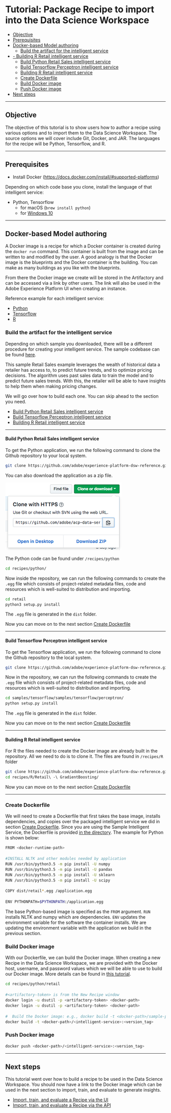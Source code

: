 # Tutorial: Package Recipe to import into the Data Science Workspace <!-- omit in toc -->

- [Objective](#objective)
- [Prerequisites](#prerequisites)
- [Docker-based Model authoring](#docker-based-model-authoring)
  - [Build the artifact for the intelligent service](#build-the-artifact-for-the-intelligent-service)
- [- Building R Retail intelligent service](#building-r-retail-intelligent-service)
    - [Build Python Retail Sales intelligent service](#build-python-retail-sales-intelligent-service)
    - [Build Tensorflow Perceptron intelligent service](#build-tensorflow-perceptron-intelligent-service)
    - [Building R Retail intelligent service](#building-r-retail-intelligent-service)
  - [Create Dockerfile](#create-dockerfile)
  - [Build Docker image](#build-docker-image)
  - [Push Docker image](#push-docker-image)
- [Next steps](#next-steps)

---

## Objective
The objective of this tutorial is to show users how to author a recipe using various options and to import them to the Data Science Workspace. The source options we will cover include Git, Docker, and JAR. The languages for the recipe will be Python, <!--Scala, PySpark, -->Tensorflow, and R.

---

## Prerequisites
* Install Docker (https://docs.docker.com/install/#supported-platforms)

Depending on which code base you clone, install the language of that intelligent service:
* Python, <!---PySpark,--> Tensorflow
    * for macOS (`brew install python`)
    * for [Windows 10](https://www.python.org/downloads/windows/)
<!---* Scala - `brew install sbt`-->

---

## Docker-based Model authoring

A Docker image is a recipe for which a Docker container is created during the `docker run` command. This container is built from the image and can be written to and modified by the user. A good analogy is that the Docker image is the blueprints and the Docker container is the building. You can make as many buildings as you like with the blueprints.

From there the Docker image we create will be stored in the Artifactory and can be accessed via a link by other users. The link will also be used in the Adobe Experience Platform UI when creating an instance. 

Reference example for each intelligent service:
* [Python](https://github.com/adobe/experience-platform-dsw-reference/tree/master/recipes/python)
* [Tensorflow](https://github.com/adobe/experience-platform-dsw-reference/tree/master/recipes/tensorflow)
* [R](https://github.com/adobe/experience-platform-dsw-reference/tree/master/recipes/R)
<!---
* [Scala](https://github.com/adobe/experience-platform-dsw-reference/tree/master/recipes/scala)
* [PySpark](https://github.com/adobe/experience-platform-dsw-reference/tree/master/recipes/pyspark)
-->


### Build the artifact for the intelligent service

Depending on which sample you downloaded, there will be a different procedure for creating your intelligent service. The sample codebase can be found [here](https://github.com/adobe/experience-platform-dsw-reference).

This sample Retail Sales example leverages the wealth of historical data a retailer has access to, to predict future trends, and to optimize pricing decisions. The algorithm uses past sales data to train the model and to predict future sales trends. With this, the retailer will be able to have insights to help them when making pricing changes.

We will go over how to build each one. You can skip ahead to the section you need.
  - [Build Python Retail Sales intelligent service](#build-python-retail-sales-intelligent-service)
  - [Build Tensorflow Perceptron intelligent service](#build-tensorflow-perceptron-intelligent-service)
  - [Building R Retail intelligent service](#building-r-retail-intelligent-service)
---
<!---
* [Building Scala Sentiment Analysis Intelligent Service](#building-scala-sentiment-analysis-intelligent-service)
* [Building PySpark Sentiment Analysis Intelligent Service](#building-pySpark-sentiment-analysis-intelligent-service)
-->

#### Build Python Retail Sales intelligent service

To get the Python application, we run the following command to clone the Github repository to your local system.

```BASH
git clone https://github.com/adobe/experience-platform-dsw-reference.git
```

You can also download the application as a zip file. 

![](download_zip.png)

The Python code can be found under `/recipes/python`

```BASH
cd recipes/python/
```

Now inside the repository, we can run the following commands to create the `.egg` file which consists of project-related metadata files, code and resources which is well-suited to distribution and importing.

```BASH
cd retail
python3 setup.py install
```

The `.egg` file is generated in the `dist` folder.

Now you can move on to the next section [Create Dockerfile](#create-dockerfile)

---

<!--- Not supported
#### Build Scala Sentiment Analysis intelligent service

To get the Scala application, we run the following command to clone the Github repository to the local system.

```BASH
git clone https://github.com/adobe/experience-platform-dsw-reference.git
```

To create the assembly jar, follow the steps below.

```BASH
cd recipes/scala/sentiment_analysis/
sbt assembly
```

To create a local jar, the following command can be used.

```BASH
sbt clean package publish-local
```

The generated `.jar` artifact is generated in the `/target/scala-2.11/` folder

Now you can move on to the next section [Create Dockerfile](#create-dockerfile)
-->

<!-- Not supported
#### Building PySpark Sentiment Analysis intelligent service

To get the PySpark application, we run the following command to clone the Github repository to the local system.

```BASH
git clone https://github.com/adobe/experience-platform-dsw-reference.git
```

Now with the repository, we can run the following commands to create the `.egg` file which consists of project-related metadata files, code and resources which is well-suited to distribution and importing.

```BASH
cd recipes/pyspark/sampleapp/
python setup.py install
```

The `.egg` file is generated in the `dist` folder.

Now you can move on to the next section [Create Dockerfile](#create-dockerfile)
-->

#### Build Tensorflow Perceptron intelligent service

To get the Tensorflow application, we run the following command to clone the Github repository to the local system.

```BASH
git clone https://github.com/adobe/experience-platform-dsw-reference.git
```

Now in the repository, we can run the following commands to create the `.egg` file which consists of project-related metadata files, code and resources which is well-suited to distribution and importing.

```BASH
cd samples/tensorflow/samples/tensorflow/perceptron/
python setup.py install
```

The `.egg` file is generated in the `dist` folder.

Now you can move on to the next section [Create Dockerfile](#create-dockerfile)

---

#### Building R Retail intelligent service

For R the files needed to create the Docker image are already built in the repository. All we need to do is to clone it. The files are found in `/recipes/R` folder

```BASH
git clone https://github.com/adobe/experience-platform-dsw-reference.git
cd recipes/R/Retail\ -\ GradientBoosting/
```
Now you can move on to the next section [Create Dockerfile](#create-dockerfile)

---

### Create Dockerfile

We will need to create a Dockerfile that first takes the base image, installs dependencies, and copies over the packaged intelligent service we did in section [Create Dockerfile](#create-dockerfile). Since you are using the Sample Intelligent Service, the Dockerfile is provided [in the directory](https://github.com/adobe/experience-platform-dsw-reference/blob/master/recipes/python/retail/Dockerfile). The example for Python is shown below:

```BASH
FROM <docker-runtime-path>

#INSTALL NLTK and other modules needed by application
RUN /usr/bin/python3.5 -m pip install -U numpy
RUN /usr/bin/python3.5 -m pip install -U pandas
RUN /usr/bin/python3.5 -m pip install -U sklearn
RUN /usr/bin/python3.5 -m pip install -U scipy

COPY dist/retail*.egg /application.egg

ENV PYTHONPATH=$PYTHONPATH:/application.egg
```

The base Python-based image is specified as the `FROM` argument. `RUN` installs NLTK and numpy which are dependencies. `ENV` updates the environment variable for the software the container installs. We are updating the environment variable with the application we build in the previous section.

### Build Docker image
With our Dockerfile, we can build the Docker image. When creating a new Recipe in the Data Science Workspace, we are provided with the Docker host, username, and password values which we will be able to use to build our Docker image. More details can be found in [this tutorial](../how_to_import_train_evaluate_recipe_tutorial/how_to_import_train_evaluate_recipe_tutorial.md).

```BASH
cd recipes/python/retail
 
#<artifactory-token> is from the New Recipe window
docker login -u dsutil -p <artifactory-token> <docker-path>
docker login -u dsutil -p <artifactory-token> <docker-path>
 
#  Build the Docker image: e.g., docker build -t <docker-path>/sample-python:1.0 .
docker build -t <docker-path>/<intelligent-service>:<version_tag> 
```

### Push Docker image

```BASH
docker push <docker-path>/<intelligent-service>:<version_tag>
```

---

## Next steps

This tutorial went over how to build a recipe to be used in the Data Science Workspace. You should now have a link to the Docker image which can be used in the next section to import, train, and evaluate to generate insights.
* [Import, train, and evaluate a Recipe via the UI](../how_to_import_train_evaluate_recipe_tutorial/how_to_import_train_evaluate_recipe_tutorial.md)
* [Import, train, and evaluate a Recipe via the API](../how_to_import_train_evaluate_recipe_tutorial/how_to_import_train_evaluate_recipe_tutorial_api.md)